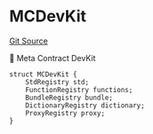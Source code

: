 # MCDevKit
[Git Source](https://github.com/metacontract/mc/blob/93e4f2d4a013f48ae1db91ed21bff3eb8a27ce1d/src/devkit/Flattened.sol)

🌟 Meta Contract DevKit


```solidity
struct MCDevKit {
    StdRegistry std;
    FunctionRegistry functions;
    BundleRegistry bundle;
    DictionaryRegistry dictionary;
    ProxyRegistry proxy;
}
```

